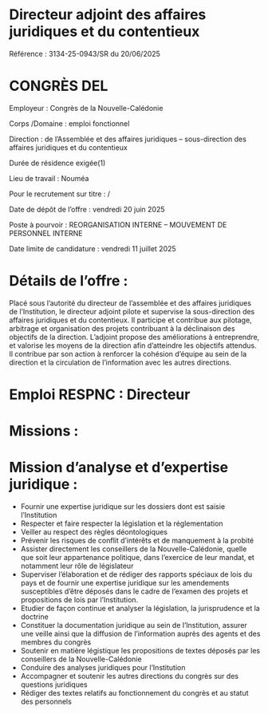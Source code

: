 
# Directeur adjoint des affaires juridiques et du contentieux

Référence : 3134-25-0943/SR du 20/06/2025



# CONGRÈS DEL

Employeur : Congrès de la Nouvelle-Calédonie

Corps /Domaine : emploi fonctionnel

Direction : de l’Assemblée et des affaires juridiques – sous-direction des affaires juridiques et du contentieux

Durée de résidence exigée(1)

Lieu de travail : Nouméa

Pour le recrutement sur titre : /

Date de dépôt de l’offre : vendredi 20 juin 2025

Poste à pourvoir : REORGANISATION INTERNE – MOUVEMENT DE PERSONNEL INTERNE

Date limite de candidature : vendredi 11 juillet 2025

# Détails de l’offre :

Placé sous l’autorité du directeur de l’assemblée et des affaires juridiques de l’Institution, le directeur adjoint pilote et supervise la sous-direction des affaires juridiques et du contentieux. Il participe et contribue aux pilotage, arbitrage et organisation des projets contribuant à la déclinaison des objectifs de la direction. L’adjoint propose des améliorations à entreprendre, et valorise les moyens de la direction afin d’atteindre les objectifs attendus. Il contribue par son action à renforcer la cohésion d’équipe au sein de la direction et la circulation de l’information avec les autres directions.

# Emploi RESPNC : Directeur

# Missions :

# Mission d’analyse et d’expertise juridique :

- Fournir une expertise juridique sur les dossiers dont est saisie l’Institution
- Respecter et faire respecter la législation et la réglementation
- Veiller au respect des règles déontologiques
- Prévenir les risques de conflit d’intérêts et de manquement à la probité
- Assister directement les conseillers de la Nouvelle-Calédonie, quelle que soit leur appartenance politique, dans l’exercice de leur mandat, et notamment leur rôle de législateur
- Superviser l’élaboration et de rédiger des rapports spéciaux de lois du pays et de fournir une expertise juridique sur les amendements susceptibles d’être déposés dans le cadre de l’examen des projets et propositions de lois par l’Institution.
- Etudier de façon continue et analyser la législation, la jurisprudence et la doctrine
- Constituer la documentation juridique au sein de l’Institution, assurer une veille ainsi que la diffusion de l’information auprès des agents et des membres du congrès
- Soutenir en matière légistique les propositions de textes déposés par les conseillers de la Nouvelle-Calédonie
- Conduire des analyses juridiques pour l’Institution
- Accompagner et soutenir les autres directions du congrès sur des questions juridiques
- Rédiger des textes relatifs au fonctionnement du congrès et au statut des personnels
